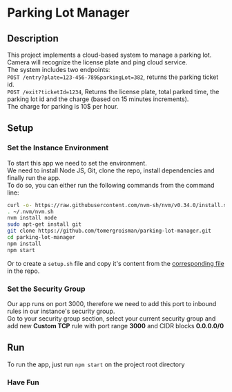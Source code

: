 # Parking Lot Manager

## Description

This project implements a cloud-based system to manage a parking lot.\
Camera will recognize the license plate and ping cloud service.\
The system includes two endpoints:\
`POST /entry?plate=123-456-789&parkingLot=382`, returns the parking ticket id.\
`POST /exit?ticketId=1234`, Returns the license plate, total parked time, the parking lot id and the charge (based on 15 minutes increments).\
The charge for parking is 10$ per hour.

## Setup

### Set the Instance Environment

To start this app we need to set the environment.\
We need to install Node JS, Git, clone the repo, install dependencies and finally run the app.\
To do so, you can either run the following commands from the command line:

``` bash
curl -o- https://raw.githubusercontent.com/nvm-sh/nvm/v0.34.0/install.sh | bash
. ~/.nvm/nvm.sh
nvm install node
sudo apt-get install git
git clone https://github.com/tomergroisman/parking-lot-manager.git
cd parking-lot-manager
npm install
npm start
```

Or to create a `setup.sh` file and copy it's content from the [corresponding file](https://github.com/tomergroisman/parking-lot-manager/blob/main/setup.sh) in the repo.

### Set the Security Group

Our app runs on port 3000, therefore we need to add this port to inbound rules in our instance's security group.\
Go to your security group section, select your current security group and add new **Custom TCP** rule with port range **3000** and CIDR blocks **0.0.0.0/0**

## Run

To run the app, just run `npm start` on the project root directory

### Have Fun
